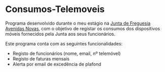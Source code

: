 # Consumos-Telemoveis

Programa desenvolvido durante o meu estágio na [Junta de Freguesia Avenidas Novas](https://www.jf-avenidasnovas.pt/), com o objetivo de registar os consumos dos dispositivos móveis fornecidos pela Junta aos seus funcionários.

Este programa conta com as seguintes funcionalidades:
- Registo de funcionários (nome, email, nº telemóvel)
- Registo de faturas mensais
- Alerta por email de excedência de plafond

